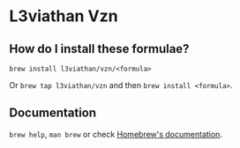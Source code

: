 # L3viathan Vzn

## How do I install these formulae?

`brew install l3viathan/vzn/<formula>`

Or `brew tap l3viathan/vzn` and then `brew install <formula>`.

## Documentation

`brew help`, `man brew` or check [Homebrew's documentation](https://docs.brew.sh).
